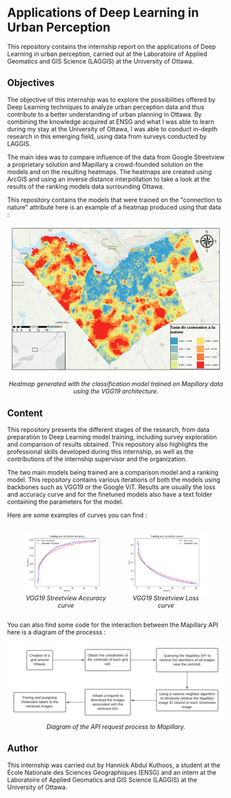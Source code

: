 
# Applications of Deep Learning in Urban Perception

This repository contains the internship report on the applications of Deep Learning in urban perception, carried out at the Laboratoire of Applied Geomatics and GIS Science (LAGGIS) at the University of Ottawa.

## Objectives

The objective of this internship was to explore the possibilities offered by Deep Learning techniques to analyze urban perception data and thus contribute to a better understanding of urban planning in Ottawa. By combining the knowledge acquired at ENSG and what I was able to learn during my stay at the University of Ottawa, I was able to conduct in-depth research in this emerging field, using data from surveys conducted by LAGGIS.

The main idea was to compare influence of the data from Google Streetview a proprietary solution and Mapillary a crowd-founded solution on the models and on the resulting heatmaps. The heatmaps are created using ArcGIS and using an inverse distance interpollation to take a look at the results of the ranking models data surrounding Ottawa.

This repository contains the models that were trained on the "connection to nature" attribute here is an example of a heatmap produced using that data : 

<p align="center">
  <img src="Result/ArcGIS_Results/Mapillary_VGG19/map.png" alt="Heatmap generated with the classification model trained on Mapillary data using the VGG19 architecture." width="600">
  <br>
  <em>Heatmap generated with the classification model trained on Mapillary data using the VGG19 architecture.</em>
</p>    

## Content

This repository presents the different stages of the research, from data preparation to Deep Learning model training, including survey exploration and comparison of results obtained. This repository also highlights the professional skills developed during this internship, as well as the contributions of the internship supervisor and the organization.

The two main models being trained are a comparison model and a ranking model. This repository contains various iterations of both the models using backbones such as VGG19 or the Google ViT. Results are usually the loss and accuracy curve and for the finetuned models also have a text folder containing the parameters for the model.

Here are some examples of curves you can find : 

<div style="display: flex; justify-content: center; align-items: center;">
  <figure style="text-align: center; margin-right: 20px;">
    <img src="Result/Streetview_Result/Comparison_Handpicked_DataAugmentation_With_contrast/accuracy_curve.png" alt="Curve 1" width="300">
    <figcaption style="font-style: italic; font-size: 14px;">VGG19 Streetview Accuracy curve</figcaption>
  </figure>
  <figure style="text-align: center; margin-left: 20px;">
    <img src="Result/Streetview_Result/Comparison_Handpicked_DataAugmentation_With_contrast/loss_curve.png" alt="Curve 2" width="300">
    <figcaption style="font-style: italic; font-size: 14px;">VGG19 Streetview Loss curve</figcaption>
  </figure>
</div>

You can also find some code for the interaction between the Mapillary API here is a diagram of the processs : 

<p align="center">
  <img src="Mapillary/scheme.png" alt="Diagram of the API request process to Mapillary." width="600">
  <br>
  <em>Diagram of the API request process to Mapillary.</em>
</p>    


## Author

This internship was carried out by Hannick Abdul Kuthoos, a student at the École Nationale des Sciences Géographiques (ENSG) and an intern at the Laboratoire of Applied Geomatics and GIS Science (LAGGIS) at the University of Ottawa.

